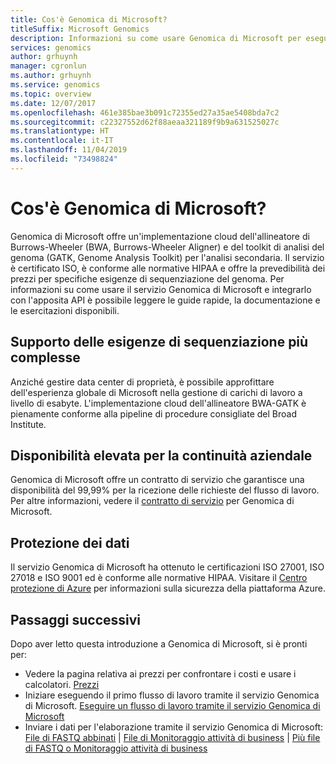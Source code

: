 ```yaml
---
title: Cos'è Genomica di Microsoft?
titleSuffix: Microsoft Genomics
description: Informazioni su come usare Genomica di Microsoft per eseguire il flusso di lavoro BWA-GATK per l'analisi genomica.
services: genomics
author: grhuynh
manager: cgronlun
ms.author: grhuynh
ms.service: genomics
ms.topic: overview
ms.date: 12/07/2017
ms.openlocfilehash: 461e385bae3b091c72355ed27a35ae5408bda7c2
ms.sourcegitcommit: c22327552d62f88aeaa321189f9b9a631525027c
ms.translationtype: HT
ms.contentlocale: it-IT
ms.lasthandoff: 11/04/2019
ms.locfileid: "73498824"
---
```

# <a name="what-is-microsoft-genomics"></a>Cos'è Genomica di Microsoft?
Genomica di Microsoft offre un'implementazione cloud dell'allineatore di Burrows-Wheeler (BWA, Burrows-Wheeler Aligner) e del toolkit di analisi del genoma (GATK, Genome Analysis Toolkit) per l'analisi secondaria. Il servizio è certificato ISO, è conforme alle normative HIPAA e offre la prevedibilità dei prezzi per specifiche esigenze di sequenziazione del genoma. Per informazioni su come usare il servizio Genomica di Microsoft e integrarlo con l'apposita API è possibile leggere le guide rapide, la documentazione e le esercitazioni disponibili.

## <a name="support-your-most-demanding-sequencing-needs"></a>Supporto delle esigenze di sequenziazione più complesse
Anziché gestire data center di proprietà, è possibile approfittare dell'esperienza globale di Microsoft nella gestione di carichi di lavoro a livello di esabyte. L'implementazione cloud dell'allineatore BWA-GATK è pienamente conforme alla pipeline di procedure consigliate del Broad Institute.


## <a name="keep-your-business-running"></a>Disponibilità elevata per la continuità aziendale
Genomica di Microsoft offre un contratto di servizio che garantisce una disponibilità del 99,99% per la ricezione delle richieste del flusso di lavoro. Per altre informazioni, vedere il [contratto di servizio](https://azure.microsoft.com/support/legal/sla/genomics/v1_0/) per Genomica di Microsoft.


## <a name="secure-your-data"></a>Protezione dei dati
Il servizio Genomica di Microsoft ha ottenuto le certificazioni ISO 27001, ISO 27018 e ISO 9001 ed è conforme alle normative HIPAA. Visitare il [Centro protezione di Azure](https://www.microsoft.com/trustcenter/security) per informazioni sulla sicurezza della piattaforma Azure.


## <a name="next-steps"></a>Passaggi successivi
Dopo aver letto questa introduzione a Genomica di Microsoft, si è pronti per:
- Vedere la pagina relativa ai prezzi per confrontare i costi e usare i calcolatori. [Prezzi](https://azure.microsoft.com/pricing/details/genomics/)
- Iniziare eseguendo il primo flusso di lavoro tramite il servizio Genomica di Microsoft. [Eseguire un flusso di lavoro tramite il servizio Genomica di Microsoft](quickstart-run-genomics-workflow-portal.md)
- Inviare i dati per l'elaborazione tramite il servizio Genomica di Microsoft: [File di FASTQ abbinati](quickstart-input-pair-FASTQ.md) | [File di Monitoraggio attività di business](quickstart-input-BAM.md) | [Più file di FASTQ o Monitoraggio attività di business](quickstart-input-multiple.md) 

